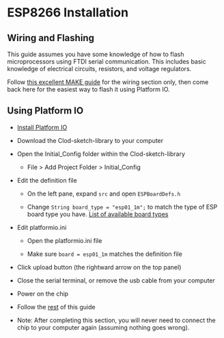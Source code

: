 ESP8266 Installation
====================

Wiring and Flashing
-------------------

This guide assumes you have some knowledge of how to flash microprocessors using FTDI serial communication. This includes basic knowledge of electrical circuits, resistors, and voltage regulators.

Follow [this excellent MAKE guide](http://makezine.com/2015/04/01/installing-building-arduino-sketch-5-microcontroller/) for the wiring section only, then come back here for the easiest way to flash it using Platform IO.


Using Platform IO
-----------------

* [Install Platform IO](http://docs.platformio.org/en/stable/installation.html)

* Download the Clod-sketch-library to your computer

* Open the Initial_Config folder within the Clod-sketch-library

	* File > Add Project Folder > Initial_Config

* Edit the definition file

	* On the left pane, expand `src` and open `ESPBoardDefs.h`

	* Change `String board_type = "esp01_1m";` to match the type of ESP board type you have. [List of available board types](http://docs.platformio.org/en/stable/platforms/espressif8266.html#espressif)

* Edit platformio.ini

	* Open the platformio.ini file

	* Make sure `board = esp01_1m` matches the definition file

* Click upload button (the rightward arrow on the top panel)

* Close the serial terminal, or remove the usb cable from your computer

* Power on the chip

* Follow the [rest](https://github.com/jakeloggins/Clod#getting-started) of this guide 

* Note: After completing this section, you will never need to connect the chip to your computer again (assuming nothing goes wrong).